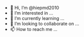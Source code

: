 - 👋 Hi, I’m @hiepmd2010
- 👀 I’m interested in ...
- 🌱 I’m currently learning ...
- 💞️ I’m looking to collaborate on ...
- 📫 How to reach me ...

<!---
hiepmd2010/hiepmd2010 is a ✨ special ✨ repository because its `README.md` (this file) appears on your GitHub profile.
You can click the Preview link to take a look at your change
